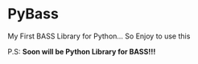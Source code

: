 # PyBass
My First BASS Library for Python... So Enjoy to use this

P.S: **Soon will be Python Library for BASS!!!**
